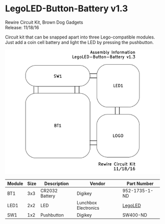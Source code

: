 # LegoLED-Button-Battery v1.3

Rewire Circuit Kit, Brown Dog Gadgets  
Release: 11/18/16

Circuit kit that can be snapped apart into three Lego-compatible modules. Just add a coin cell battery and light the LED by pressing the pushbutton. 

![](assembly.png)

|Module|Size|Description|Vendor|Part Number|
|------|----|-----------|------|-----------|
|BT1|3x3|CR2032 Battery|Digikey|952-1735-1-ND|
|LED1|2x2|LED|Lunchbox Electronics|<a href="http://lunchboxelectronics.com/product/build-upons-pth-edition">LegoLED</a>|
|SW1|1x2|Pushbutton|Digikey|SW400-ND|


